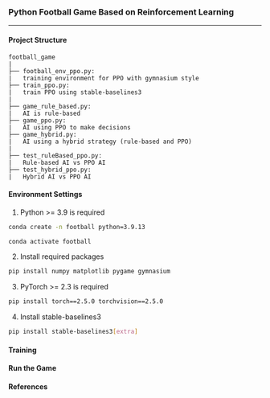 ### Python Football Game Based on Reinforcement Learning
___
#### Project Structure
```text
football_game
|
├── football_env_ppo.py:  
|   training environment for PPO with gymnasium style
├── train_ppo.py: 
|   train PPO using stable-baselines3 
|
├── game_rule_based.py: 
|   AI is rule-based
├── game_ppo.py: 
|   AI using PPO to make decisions
├── game_hybrid.py: 
|   AI using a hybrid strategy (rule-based and PPO)
|
├── test_ruleBased_ppo.py:
|   Rule-based AI vs PPO AI
├── test_hybrid_ppo.py:
|   Hybrid AI vs PPO AI
```

#### Environment Settings
1. Python >= 3.9 is required
```bash
conda create -n football python=3.9.13
```
```bash
conda activate football
```
2. Install required packages
```bash
pip install numpy matplotlib pygame gymnasium
```
3. PyTorch >= 2.3 is required
```bash
pip install torch==2.5.0 torchvision==2.5.0
```
4. Install stable-baselines3
```bash
pip install stable-baselines3[extra]
```

#### Training

#### Run the Game

#### References